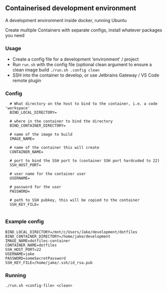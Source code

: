 ## Containerised development environment
A development environment inside docker, running Ubuntu

Create multiple Containers with separate configs, install whatever packages you need 

### Usage
- Create a config file for a development 'environment' / project
- Run `run.sh` with the config file (optional clean argument to ensure a clean image build `./run.sh .config clean`
- SSH into the container to develop, or use Jetbrains Gateway / VS Code remote plugin

### Config
```
  # What directory on the host to bind to the container, i.e. a code 'workspace'
  BIND_LOCAL_DIRECTORY= 
  
  # where in the container to bind the directory
  BIND_CONTAINER_DIRECTORY=
  
  # name of the image to build
  IMAGE_NAME= 
  
  # name of the container this will create
  CONTAINER_NAME= 
  
  # port to bind the SSH port to (container SSH port hardcoded to 22)
  SSH_HOST_PORT= 
  
  # user name for the container user
  USERNAME=
  
  # password for the user
  PASSWORD= 
  
  # path to SSH pubkey, this will be copied to the container
  SSH_KEY_FILE=
                                           
```

### Example config
```
BIND_LOCAL_DIRECTORY=/mnt/c/Users/Jake/development/dotfiles
BIND_CONTAINER_DIRECTORY=/home/jake/development
IMAGE_NAME=dotfiles-container
CONTAINER_NAME=dotfiles
SSH_HOST_PORT=22
USERNAME=jake
PASSWORD=someSecretPassword
SSH_KEY_FILE=/home/jake/.ssh/id_rsa.pub
```

### Running
```
./run.sh <config-file> <clean>
```
